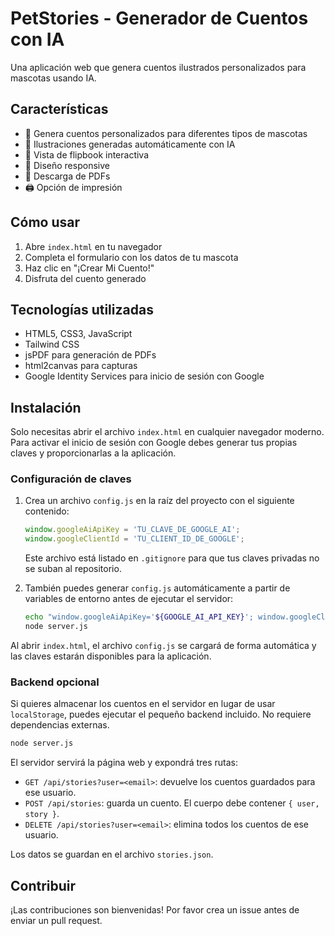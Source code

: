 # PetStories - Generador de Cuentos con IA

Una aplicación web que genera cuentos ilustrados personalizados para mascotas usando IA.

## Características

- 🐾 Genera cuentos personalizados para diferentes tipos de mascotas
- 🎨 Ilustraciones generadas automáticamente con IA
- 📖 Vista de flipbook interactiva
- 📱 Diseño responsive
- 💾 Descarga de PDFs
- 🖨️ Opción de impresión

## Cómo usar

1. Abre `index.html` en tu navegador
2. Completa el formulario con los datos de tu mascota
3. Haz clic en "¡Crear Mi Cuento!"
4. Disfruta del cuento generado

## Tecnologías utilizadas

- HTML5, CSS3, JavaScript
- Tailwind CSS
- jsPDF para generación de PDFs
- html2canvas para capturas
- Google Identity Services para inicio de sesión con Google

## Instalación

Solo necesitas abrir el archivo `index.html` en cualquier navegador moderno.
Para activar el inicio de sesión con Google debes generar tus propias claves y
proporcionarlas a la aplicación.

### Configuración de claves

1. Crea un archivo `config.js` en la raíz del proyecto con el siguiente
   contenido:

   ```javascript
   window.googleAiApiKey = 'TU_CLAVE_DE_GOOGLE_AI';
   window.googleClientId = 'TU_CLIENT_ID_DE_GOOGLE';
   ```

   Este archivo está listado en `.gitignore` para que tus claves privadas no se
   suban al repositorio.

2. También puedes generar `config.js` automáticamente a partir de variables de
   entorno antes de ejecutar el servidor:

   ```bash
   echo "window.googleAiApiKey='${GOOGLE_AI_API_KEY}'; window.googleClientId='${GOOGLE_CLIENT_ID}';" > config.js
   node server.js
   ```

Al abrir `index.html`, el archivo `config.js` se cargará de forma automática y
las claves estarán disponibles para la aplicación.

### Backend opcional

Si quieres almacenar los cuentos en el servidor en lugar de usar
`localStorage`, puedes ejecutar el pequeño backend incluido. No requiere
dependencias externas.

```bash
node server.js
```

El servidor servirá la página web y expondrá tres rutas:

- `GET /api/stories?user=<email>`: devuelve los cuentos guardados para ese
  usuario.
- `POST /api/stories`: guarda un cuento. El cuerpo debe contener `{ user,
  story }`.
- `DELETE /api/stories?user=<email>`: elimina todos los cuentos de ese
  usuario.

Los datos se guardan en el archivo `stories.json`.

## Contribuir

¡Las contribuciones son bienvenidas! Por favor crea un issue antes de enviar un pull request.

